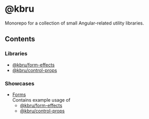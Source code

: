 # @kbru

Monorepo for a collection of small Angular-related utility libraries.

## Contents

### Libraries

-   [@kbru/form-effects](./libs/utils/form-effects)
-   [@kbru/control-props](./libs/utils/control-props)

### Showcases

-   [Forms](./libs/showcases/forms) \
    Contains example usage of
    -   [@kbru/form-effects](./libs/utils/form-effects)
    -   [@kbru/control-props](./libs/utils/control-props)
